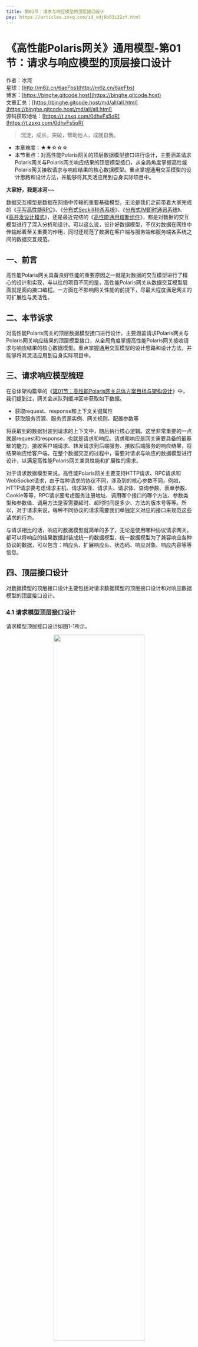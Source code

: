 ```yaml
---
title: 第01节：请求与响应模型的顶层接口设计
pay: https://articles.zsxq.com/id_vdj6b03i22zf.html
---
```


# 《高性能Polaris网关》通用模型-第01节：请求与响应模型的顶层接口设计

作者：冰河
<br/>星球：[http://m6z.cn/6aeFbs](http://m6z.cn/6aeFbs)
<br/>博客：[https://binghe.gitcode.host](https://binghe.gitcode.host)
<br/>文章汇总：[https://binghe.gitcode.host/md/all/all.html](https://binghe.gitcode.host/md/all/all.html)
<br/>源码获取地址：[https://t.zsxq.com/0dhvFs5oR](https://t.zsxq.com/0dhvFs5oR)

> 沉淀，成长，突破，帮助他人，成就自我。

* 本章难度：★★☆☆☆
* 本节重点：对高性能Polaris网关的顶层数据模型接口进行设计，主要涵盖请求Polaris网关与Polaris网关响应结果的顶层模型接口，从全局角度掌握高性能Polaris网关接收请求与响应结果的核心数据模型。重点掌握通用交互模型的设计思路和设计方法，并能够将其灵活应用到自身实际项目中。

**大家好，我是冰河~~**

数据交互模型是数据在网络中传输的重要基础模型，无论是我们之前带着大家完成的《[手写高性能RPC](https://articles.zsxq.com/id_gi4kb1bi2x9b.html)》、《[分布式Seckill秒杀系统](https://articles.zsxq.com/id_nv9b1dwaufpt.html)》、《[分布式IM即时通讯系统](https://articles.zsxq.com/id_i652r0adp3gu.html)》、《[高并发设计模式](https://articles.zsxq.com/id_1i2hnb4k59bq.html)》，还是最近完结的《[高性能通用熔断组件](https://articles.zsxq.com/id_zuv6si9ztzb2.html)》，都是对数据的交互模型进行了深入分析和设计。可以这么说，设计好数据模型，不仅对数据在网络中传输起着至关重要的作用，同时还规范了数据在客户端与服务端和服务端各系统之间的数据交互规范。

## 一、前言

高性能Polaris网关具备良好性能的重要原因之一就是对数据的交互模型进行了精心的设计和实现，与以往的项目不同的是，高性能Polaris网关从数据交互模型层面就是面向接口编程。一方面在不影响网关性能的前提下，尽最大程度满足网关的可扩展性与灵活性。

## 二、本节诉求

对高性能Polaris网关的顶层数据模型接口进行设计，主要涵盖请求Polaris网关与Polaris网关响应结果的顶层模型接口，从全局角度掌握高性能Polaris网关接收请求与响应结果的核心数据模型。重点掌握通用交互模型的设计思路和设计方法，并能够将其灵活应用到自身实际项目中。

## 三、请求响应模型梳理

在总体架构篇章的《[第01节：高性能Polaris网关总体方案目标与架构设计](https://articles.zsxq.com/id_7cuzwqoiaxz7.html)》中，我们提到过，网关会从队列缓冲区中获取如下数据。

* 获取request、response和上下文关键属性
* 获取服务资源、服务资源实例、网关规则、配置参数等

将获取到的数据封装到请求的上下文中，随后执行核心逻辑。这里非常重要的一点就是request和response，也就是请求和响应。请求和响应是网关需要具备的最基础的能力，接收客户端请求、转发请求到后端服务、接收后端服务的响应结果，将结果响应给客户端。在整个数据交互的过程中，需要对请求与响应的数据模型进行设计，以满足高性能Polaris网关兼具性能和扩展性的需求。

对于请求数据模型来说，高性能Polaris网关主要支持HTTP请求、RPC请求和WebSocket请求，由于每种请求的协议不同，涉及到的核心参数不同，例如，HTTP请求要考虑请求主机、请求路径、请求头、请求体、查询参数、表单参数、Cookie等等，RPC请求要考虑服务注册地址、调用哪个接口的哪个方法、参数类型和参数值、调用方法是否需要超时、超时时间是多少、方法的版本号等等。所以，对于请求来说，每种不同协议的请求需要我们单独定义对应的接口来规范这些请求的行为。

与请求相比的话，响应的数据模型就简单的多了，无论是使用哪种协议请求网关，都可以将响应的结果数据封装成统一的数据模型，统一数据模型为了兼容响应各种协议的数据，可以包含：响应头、扩展响应头、状态码、响应对象、响应内容等等信息。

## 四、顶层接口设计

对数据模型的顶层接口设计主要包括对请求数据模型的顶层接口设计和对响应数据模型的顶层接口设计。

### 4.1 请求模型顶层接口设计

请求模型顶层接口设计如图1-1所示。

<div align="center">
    <img src="https://binghe.gitcode.host/images/project/im/2024-09-08-001.png?raw=true" width="70%">
    <br/>
</div>


## 查看完整文章

加入[冰河技术](https://public.zsxq.com/groups/48848484411888.html)知识星球，解锁完整技术文章、小册、视频与完整代码